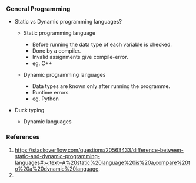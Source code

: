 ### General Programming

* Static vs Dynamic programming languages?
    * Static programming language
      * Before running the data type of each variable is checked.
      * Done by a compiler.
      * Invalid assignments give compile-error.
      * eg. C++

    * Dynamic programming languages
      * Data types are known only after running the programme.
      * Runtime errors.
      * eg. Python

* Duck typing
    * Dynamic languages 




### References
1. https://stackoverflow.com/questions/20563433/difference-between-static-and-dynamic-programming-languages#:~:text=A%20static%20language%20is%20a,compare%20to%20a%20dynamic%20language.
2. 
